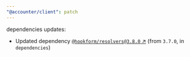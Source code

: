 ```yaml
---
"@accounter/client": patch
---
```

dependencies updates:
  - Updated dependency [`@hookform/resolvers@3.8.0` ↗︎](https://www.npmjs.com/package/@hookform/resolvers/v/3.8.0) (from `3.7.0`, in `dependencies`)
